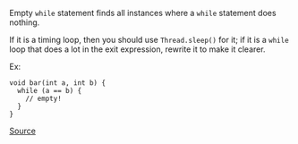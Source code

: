Empty `while` statement finds all instances where a `while` statement does nothing.

If it is a timing loop, then you should use `Thread.sleep()` for it; if it is a `while` loop that does a lot in the exit expression, rewrite it to make it clearer.

Ex:

```
void bar(int a, int b) {
  while (a == b) {
    // empty!
  }
}
```

[Source](http://pmd.sourceforge.net/pmd-5.3.2/pmd-java/rules/java/empty.html#EmptyWhileStmt)
